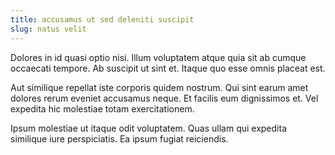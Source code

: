 ```yaml
---
title: accusamus ut sed deleniti suscipit
slug: natus velit
---
```


Dolores in id quasi optio nisi. Illum voluptatem atque quia sit ab cumque occaecati tempore. Ab suscipit ut sint et. Itaque quo esse omnis placeat est.

Aut similique repellat iste corporis quidem nostrum. Qui sint earum amet dolores rerum eveniet accusamus neque. Et facilis eum dignissimos et. Vel expedita hic molestiae totam exercitationem.

Ipsum molestiae ut itaque odit voluptatem. Quas ullam qui expedita similique iure perspiciatis. Ea ipsum fugiat reiciendis.
